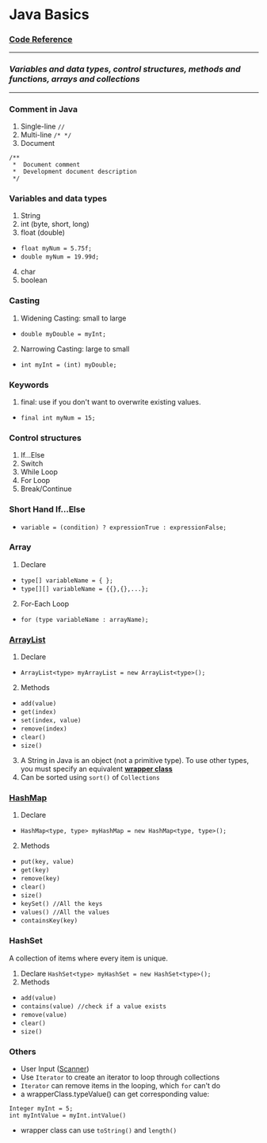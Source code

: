 # Java Basics
### [Code Reference](https://github.com/Tenphun0503/Java_JavaWeb/blob/main/src/main/java/myjava/practices/TopicReference.java)

---
### *Variables and data types, control structures, methods and functions, arrays and collections*

---

### Comment in Java
1. Single-line `//`
2. Multi-line `/* */`
3. Document
```
/**
 *  Document comment
 *  Development document description
 */
```

### Variables and data types
1. String
2. int (byte, short, long)
3. float (double)
- `float myNum = 5.75f;`
- `double myNum = 19.99d;`
4. char
5. boolean

### Casting
1. Widening Casting: small to large
- `double myDouble = myInt;`
2. Narrowing Casting: large to small
-  `int myInt = (int) myDouble;`

### Keywords
1. final: use if you don't want to overwrite existing values.
- `final int myNum = 15;`

### Control structures
1. If...Else
2. Switch
3. While Loop
4. For Loop
5. Break/Continue

### Short Hand If...Else
- `variable = (condition) ? expressionTrue : expressionFalse;`

### Array
1. Declare
- `type[] variableName = { };`
- `type[][] variableName = {{},{},...};`
2. For-Each Loop
- `for (type variableName : arrayName);`

### [ArrayList](https://www.w3schools.com/java/java_arraylist.asp)
1. Declare
- `ArrayList<type> myArrayList = new ArrayList<type>();`
2. Methods
- `add(value)`
- `get(index)`
- `set(index, value)`
- `remove(index)`
- `clear()`
- `size()`
3. A String in Java is an object (not a primitive type). 
To use other types, you must specify an equivalent [**wrapper class**](https://www.w3schools.com/java/java_wrapper_classes.asp)  
4. Can be sorted using `sort()` of `Collections`

### [HashMap](https://www.w3schools.com/java/java_hashmap.asp)
1. Declare
- `HashMap<type, type> myHashMap = new HashMap<type, type>();`
2. Methods
- `put(key, value)`
- `get(key)`
- `remove(key)`
- `clear()`
- `size()`
- `keySet() //All the keys`
- `values() //All the values`
- `containsKey(key)`

### HashSet
A collection of items where every item is unique.
1. Declare
`HashSet<type> myHashSet = new HashSet<type>();`
1. Methods
- `add(value)`
- `contains(value) //check if a value exists`
- `remove(value)`
- `clear()`
- `size()`

### Others
- User Input ([Scanner](https://www.w3schools.com/java/java_user_input.asp))
- Use `Iterator` to create an iterator to loop through collections
- `Iterator` can remove items in the looping, which `for` can't do
- a wrapperClass.typeValue() can get corresponding value:   
```
Integer myInt = 5;
int myIntValue = myInt.intValue()
```
- wrapper class can use `toString()` and `length()`